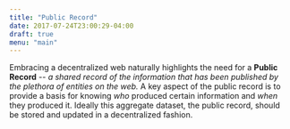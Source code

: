 ```yaml
---
title: "Public Record"
date: 2017-07-24T23:00:29-04:00
draft: true
menu: "main"
---
```


Embracing a decentralized web naturally highlights the need for a **Public Record** _-- a shared record of the information that has been published by the plethora of entities on the web._ A key aspect of the public record is to provide a basis for knowing _who_ produced certain information and _when_ they produced it. Ideally this aggregate dataset, the public record, should be stored and updated in a decentralized fashion.
